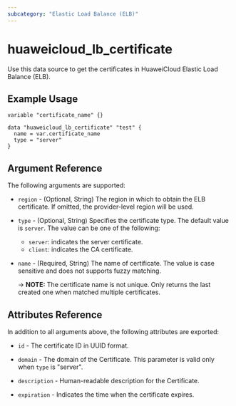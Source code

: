 ```yaml
---
subcategory: "Elastic Load Balance (ELB)"
---
```


# huaweicloud_lb_certificate

Use this data source to get the certificates in HuaweiCloud Elastic Load Balance (ELB).

## Example Usage

```hcl
variable "certificate_name" {}

data "huaweicloud_lb_certificate" "test" {
  name = var.certificate_name
  type = "server"
}
```
## Argument Reference

The following arguments are supported:

* `region` - (Optional, String) The region in which to obtain the ELB certificate. 
  If omitted, the provider-level region will be used.

* `type` - (Optional, String) Specifies the certificate type. The default value is `server`.
  The value can be one of the following:
  * `server`: indicates the server certificate.
  * `client`: indicates the CA certificate.

* `name` - (Required, String) The name of certificate.
  The value is case sensitive and does not supports fuzzy matching.
  
  -> **NOTE:** The certificate name is not unique.
  Only returns the last created one when matched multiple certificates.


## Attributes Reference

In addition to all arguments above, the following attributes are exported:

* `id` - The certificate ID in UUID format.

* `domain` - The domain of the Certificate. This parameter is valid only when `type` is "server".

* `description` - Human-readable description for the Certificate.

* `expiration` - Indicates the time when the certificate expires.
